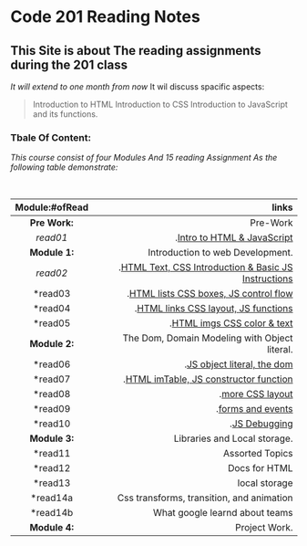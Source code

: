 # Code 201 Reading Notes
## This Site is about The reading assignments during the 201 class
*It will extend to one month from now*
It wil discuss spacific aspects:
> Introduction to HTML
> Introduction to CSS
> Introduction to JavaScript and its functions.

### Tbale Of Content:

*This course consist of four Modules And 15 reading Assignment As the following table demonstrate:*

 

|Module:#ofRead |  links  |
|:-----------------: |-------------:|
|**Pre Work:** |Pre-Work
  |*read01*|.[Intro to HTML & JavaScript](https://mrabdsaif.github.io/reading-notes-201/read01)|
|**Module 1:** |Introduction to web Development.|
  |*read02*| .[HTML Text, CSS Introduction & Basic JS Instructions](https://mrabdsaif.github.io/reading-notes-201/read02)|
  |*read03| .[HTML lists CSS boxes, JS control flow](https://mrabdsaif.github.io/reading-notes-201/read03)| 
  |*read04|.[HTML links CSS layout, JS functions](https://mrabdsaif.github.io/reading-notes-201/read04)|
  |*read05|.[HTML imgs CSS color & text](https://mrabdsaif.github.io/reading-notes-201/read05)|
|**Module 2:** |The Dom, Domain Modeling with Object literal.|
  |*read06|.[JS object literal, the dom](https://mrabdsaif.github.io/reading-notes-201/read06)|
  |*read07|.[HTML imTable, JS constructor function](https://mrabdsaif.github.io/reading-notes-201/read07)|
  |*read08|.[more CSS layout](https://mrabdsaif.github.io/reading-notes-201/read08)|
  |*read09|.[forms and events](https://mrabdsaif.github.io/reading-notes-201/read09)|
  |*read10|.[JS Debugging](https://mrabdsaif.github.io/reading-notes-201/read10)|
|**Module 3:** |Libraries and Local storage.|
  |*read11|Assorted Topics|
  |*read12|Docs for HTML|
  |*read13|local storage|
  |*read14a|Css transforms, transition, and animation|
  |*read14b|What google learnd about teams|
|**Module 4:**| Project Work.|



